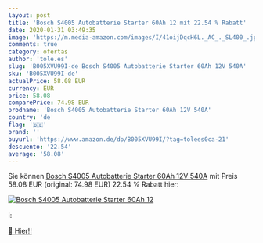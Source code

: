 ```yaml
---
layout: post
title: 'Bosch S4005 Autobatterie Starter 60Ah 12 mit 22.54 % Rabatt'
date: 2020-01-31 03:49:35
image: 'https://m.media-amazon.com/images/I/41oijDqcH6L._AC_._SL400_.jpg'
comments: true
category: ofertas
author: 'tole.es'
slug: 'B005XVU99I-de Bosch S4005 Autobatterie Starter 60Ah 12V 540A'
sku: 'B005XVU99I-de'
actualPrice: 58.08 EUR
currency: EUR
price: 58.08
comparePrice: 74.98 EUR
prodname: 'Bosch S4005 Autobatterie Starter 60Ah 12V 540A'
country: 'de'
flag: '🇩🇪'
brand: ''
buyurl: 'https://www.amazon.de/dp/B005XVU99I/?tag=tolees0ca-21'
descuento: '22.54'
average: '58.08'
---
```


Sie können [Bosch S4005 Autobatterie Starter 60Ah 12V 540A](https://www.amazon.de/dp/B005XVU99I/?tag=tolees0ca-21) mit Preis 58.08 EUR (original: 74.98 EUR) 22.54 % Rabatt hier:

[![Bosch S4005 Autobatterie Starter 60Ah 12](https://m.media-amazon.com/images/I/41oijDqcH6L._AC_._SL400_.jpg)](https://www.amazon.de/dp/B005XVU99I/?tag=tolees0ca-21)

ℹ️:


[🛒 Hier!!](https://www.amazon.de/dp/B005XVU99I/?tag=tolees0ca-21)
